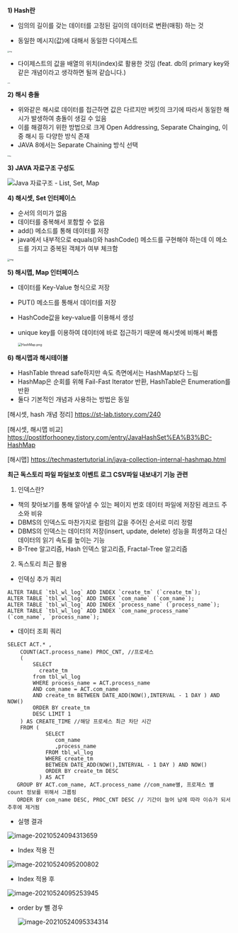 **1) Hash란**

- 임의의 길이를 갖는 데이터를 고정된 길이의 데이터로 변환(매핑) 하는 것

- 동일한 메시지(값)에 대해서 동일한 다이제스트

<img src="https://blog.kakaocdn.net/dn/bwCA7Y/btq2uWgFDmx/HYtcRDsCtm9vkARKCInPkk/img.png" alt="img" style="zoom:25%;" />

- 다이제스트의 값을 배열의 위치(index)로 활용한 것임
  (feat. db의 primary key와 같은 개념이라고 생각하면 될꺼 같습니다.)

<img src="https://blog.kakaocdn.net/dn/zZup5/btq2oSmuZSz/0iZTUqyo0dsjP8n6tQBsi0/img.png" alt="img" style="zoom:14%;" />

**2) 해시 충돌**

- 위와같은 해시로 데이터를 접근하면 값은 다르지만 버킷의 크기에 따라서 동일한 해시가 발생하여 충돌이 생길 수 있음
- 이를 해결하기 위한 방법으로 크게 Open Addressing, Separate Chainging, 이중 해시 등 다양한 방식 존재
-  JAVA 8에서는 Separate Chaining 방식 선택

<img src="https://blog.kakaocdn.net/dn/CoiPf/btq2qyoJVrN/ERiH4UbKnKHQyF4R0HGjOk/img.png" alt="img" style="zoom:20%;" />

**3) JAVA 자료구조 구성도**

![Java 자료구조 - List, Set, Map](https://img1.daumcdn.net/thumb/R800x0/?scode=mtistory2&fname=https%3A%2F%2Fblog.kakaocdn.net%2Fdn%2FdXCHuf%2FbtqEw1TsKk5%2Fqcnv89UU6LstM7edvURqTk%2Fimg.jpg)

**4) 해시셋, Set 인터페이스**

- 순서의 의미가 없음
- 데이터를 중복해서 포함할 수 없음
- add() 메소드를 통해 데이터를 저장
- java에서 내부적으로 equals()와 hashCode() 메소드를 구현해야 하는데 이 메소드를 가지고 중복된 객체가 여부 체크함

<img src="https://blog.kakaocdn.net/dn/cOpqbM/btq2u2CiJ3W/OFwGpDkr29qnRVs7vqkMfK/img.png" alt="img" style="zoom:33%;" />

**5) 해시맵, Map 인터페이스** 

- 데이터를 Key-Value 형식으로 저장

- PUT() 메소드를 통해서 데이터를 저장

- HashCode값을 key-value를 이용해서 생성

- unique key를 이용하여 데이터에 바로 접근하기 때문에 해시셋에 비해서 빠름

  <img src="https://techmastertutorial.in/images/java/collections/HashMap_Orchestration.png" alt="HashMap.png" style="zoom:50%;" />

**6) 해시맵과 해시테이블**

- HashTable thread safe하지만 속도 측면에서는 HashMap보다 느림
- HashMap은 순회를 위해 Fail-Fast Iterator 반환, HashTable은 Enumeration를 반환
- 둘다 기본적인 개념과 사용하는 방법은 동일



[해시셋, hash 개념 정리]  https://st-lab.tistory.com/240

[해시셋, 해시맵 비교] https://postitforhooney.tistory.com/entry/JavaHashSet%EA%B3%BC-HashMap

[해시맵] https://techmastertutorial.in/java-collection-internal-hashmap.html



**최근 독스토리 파일 파일보호 이벤트 로그 CSV파일 내보내기 기능 관련**

1) 인덱스란?

- 책의 찾아보기를 통해 알아낼 수 있는 페이지 번호 데이터 파일에 저장된 레코드 주소와 비유
- DBMS의 인덱스도 마찬가지로 컬럼의 값을 주어진 순서로 미리 정렬
- DBMS의 인덱스는 데이터의 저장(insert, update, delete) 성능을 희생하고 대신 데이터의 읽기 속도를 높이는 기능
- B-Tree 알고리즘, Hash 인덱스 알고리즘, Fractal-Tree 알고리즘

2) 독스토리 최근 활용

- 인덱싱 추가 쿼리

```mysql
ALTER TABLE `tbl_wl_log` ADD INDEX `create_tm` (`create_tm`);
ALTER TABLE `tbl_wl_log` ADD INDEX `com_name` (`com_name`);
ALTER TABLE `tbl_wl_log` ADD INDEX `process_name` (`process_name`);
ALTER TABLE `tbl_wl_log` ADD INDEX `com_name_process_name` (`com_name`, `process_name`);
```

- 데이터 조회 쿼리

```mysql
SELECT ACT.* , 
	COUNT(ACT.process_name) PROC_CNT, //프로세스 
    (
        SELECT 
          create_tm 
        from tbl_wl_log 
        WHERE process_name = ACT.process_name 
        AND com_name = ACT.com_name 
        AND create_tm BETWEEN DATE_ADD(NOW(),INTERVAL - 1 DAY ) AND NOW()
        ORDER BY create_tm 
        DESC LIMIT 1 
    ) AS CREATE_TIME //해당 프로세스 최근 차단 시간
	FROM (           
	      	SELECT 
	      	   com_name
               ,process_name	
		    FROM tbl_wl_log 
			WHERE create_tm 
			BETWEEN DATE_ADD(NOW(),INTERVAL - 1 DAY ) AND NOW()
			ORDER BY create_tm DESC
          ) AS ACT
   GROUP BY ACT.com_name, ACT.process_name //com_name별, 프로제스 별 count 정보를 위해서 그룹핑
   ORDER BY com_name DESC, PROC_CNT DESC // 기간이 늘어 남에 따라 이슈가 되서 추후에 제거됨 
```

- 실행 결과

![image-20210524094313659](C:\Users\wltjs\AppData\Roaming\Typora\typora-user-images\image-20210524094313659.png)

- Index 적용 전

![image-20210524095200802](C:\Users\wltjs\AppData\Roaming\Typora\typora-user-images\image-20210524095200802.png)

- Index 적용 후

![image-20210524095253945](C:\Users\wltjs\AppData\Roaming\Typora\typora-user-images\image-20210524095253945.png)

- order by 뺄 경우

  ![image-20210524095334314](C:\Users\wltjs\AppData\Roaming\Typora\typora-user-images\image-20210524095334314.png)